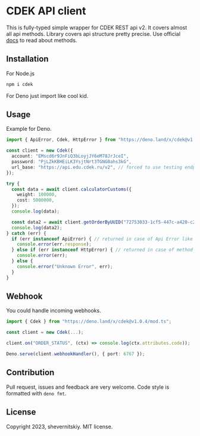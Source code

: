# CDEK API client

This is fully-typed simple wrapper for CDEK REST api v2. It covers almost all api methods. Library covers api structure
pretty precise. Use official [docs](https://api-docs.cdek.ru/33828739.html) to read about methods.

## Installation

For Node.js

```sh
npm i cdek
```

For Deno just import like cool kid.

## Usage

Example for Deno.

```ts
import { ApiError, Cdek, HttpError } from "https://deno.land/x/cdek@v1.0.4/mod.ts";

const client = new Cdek({
  account: "EMscd6r9JnFiQ3bLoyjJY6eM78JrJceI",
  password: "PjLZkKBHEiLK3YsjtNrt3TGNG0ahs3kG",
  url_base: "https://api.edu.cdek.ru/v2", // forced to use testing endpoint in this case
});

try {
  const data = await client.calculatorCustoms({
    weight: 100000,
    cost: 5000000,
  });
  console.log(data);

  const data2 = await client.getOrderByUUID("72753033-1cf5-447c-a420-c29f4b488ac6");
  console.log(data2);
} catch (err) {
  if (err instanceof ApiError) { // returned in case of Api Error like invalid data, contains api message
    console.error(err.response);
  } else if (err instanceof HttpError) { // returned in case of method not found
    console.error(err);
  } else {
    console.error("Unknown Error", err);
  }
}
```

## Webhook

You could handle incoming webhooks.

```ts
import { Cdek } from "https://deno.land/x/cdek@v1.0.4/mod.ts";

const client = new Cdek(...);

client.on("ORDER_STATUS", (ctx) => console.log(ctx.attributes.code));

Deno.serve(client.webhookHandler(), { port: 6767 });
```

## Contribution

Pull request, issues and feedback are very welcome. Code style is formatted with `deno fmt`.

## License

Copyright 2023, shevernitskiy. MIT license.

